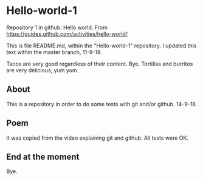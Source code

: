 # Hello-world-1
Repository 1 in github: Hello world. From https://guides.github.com/activities/hello-world/

This is file README.md, within the "Hello-world-1" repository. I updated this text within the master branch, 11-9-18. 

Tacos are very good regardless of their content. Bye. Tortillas and burritos are very delicious, yum yum.

## About

This is a repository in order to do some tests with git and/or github. 14-9-18.

## Poem

It was copied from the video explaining git and github. All tests were OK.

## End at the moment

Bye.
